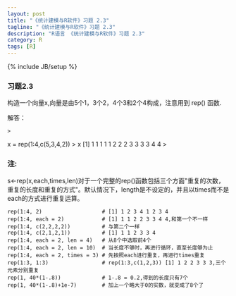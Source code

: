 ```yaml
---
layout: post
title: "《统计建模与R软件》习题 2.3"
tagline: "《统计建模与R软件》习题 2.3"
description: "R语言 《统计建模与R软件》习题 2.3"
category: R
tags: [R]
---
```

{% include JB/setup %}

### 习题2.3
构造一个向量x,向量是由5个1，3个2，4个3和2个4构成，注意用到 rep() 函数.

解答：

	>
x = rep(1:4,c(5,3,4,2))
	> x
	 [1] 1 1 1 1 1 2 2 2 3 3 3 3 4 4
	> 

### 注:
s<-rep(x,each,times,len)对于一个完整的rep()函数包括三个方面"重复的次数，重复的长度和重复的方式"。默认情况下，length是不设定的，并且以times而不是each的方式进行重复运算。
	
	rep(1:4, 2)                   # [1] 1 2 3 4 1 2 3 4
	rep(1:4, each = 2)            # [1] 1 1 2 2 3 3 4 4,和第一个不一样
	rep(1:4, c(2,2,2,2))          # 与第二个一样
	rep(1:4, c(2,1,2,1))          # [1] 1 1 2 3 3 4
	rep(1:4, each = 2, len = 4)   # 从8个中选取前4个
	rep(1:4, each = 2, len = 10)  # 当长度不够时，再进行循环，直至长度够为止
	rep(1:4, each = 2, times = 3) # 先按照each进行重复，再进行times重复
	rep(1:3, 1:3)                 # rep(1:3,c(1,2,3)) [1] 1 2 2 3 3 3,三个元素分别重复
	rep(1, 40*(1-.8))             # 1-.8 = 0.2,得到的长度只有7个
	rep(1, 40*(1-.8)+1e-7)        # 加上一个略大于0的实数，就变成了8个了
